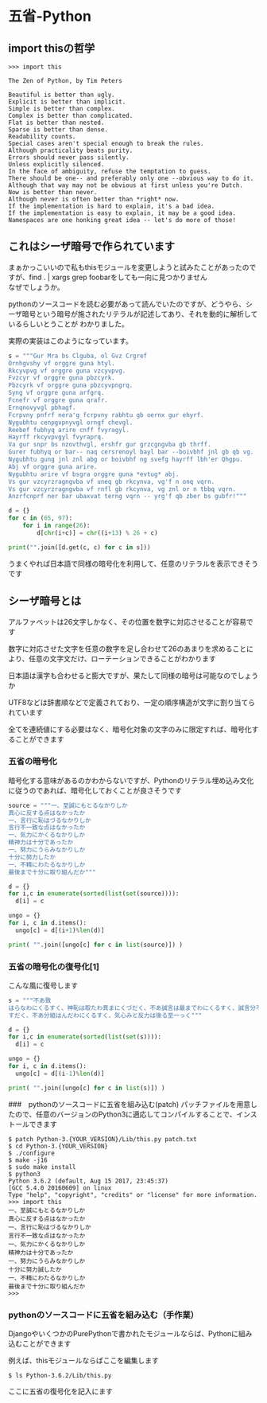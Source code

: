 # 五省-Python

## import thisの哲学
```console
>>> import this

The Zen of Python, by Tim Peters

Beautiful is better than ugly.
Explicit is better than implicit.
Simple is better than complex.
Complex is better than complicated.
Flat is better than nested.
Sparse is better than dense.
Readability counts.
Special cases aren't special enough to break the rules.
Although practicality beats purity.
Errors should never pass silently.
Unless explicitly silenced.
In the face of ambiguity, refuse the temptation to guess.
There should be one-- and preferably only one --obvious way to do it.
Although that way may not be obvious at first unless you're Dutch.
Now is better than never.
Although never is often better than *right* now.
If the implementation is hard to explain, it's a bad idea.
If the implementation is easy to explain, it may be a good idea.
Namespaces are one honking great idea -- let's do more of those!
```

## これはシーザ暗号で作られています
まぁかっこいいので私もthisモジュールを変更しようと試みたことがあったのですが、find . | xargs grep foobarをしても一向に見つかりません  
なぜでしょうか。

pythonのソースコードを読む必要があって読んでいたのですが、どうやら、シーザ暗号という暗号が施されたリテラルが記述してあり、それを動的に解析しているらしいとうことが
わかりました。

実際の実装はこのようになっています。
```python
s = """Gur Mra bs Clguba, ol Gvz Crgref
Ornhgvshy vf orggre guna htyl.
Rkcyvpvg vf orggre guna vzcyvpvg.
Fvzcyr vf orggre guna pbzcyrk.
Pbzcyrk vf orggre guna pbzcyvpngrq.
Syng vf orggre guna arfgrq.
Fcnefr vf orggre guna qrafr.
Ernqnovyvgl pbhagf.
Fcrpvny pnfrf nera'g fcrpvny rabhtu gb oernx gur ehyrf.
Nygubhtu cenpgvpnyvgl orngf chevgl.
Reebef fubhyq arire cnff fvyragyl.
Hayrff rkcyvpvgyl fvyraprq.
Va gur snpr bs nzovthvgl, ershfr gur grzcgngvba gb thrff.
Gurer fubhyq or bar-- naq cersrenoyl bayl bar --boivbhf jnl gb qb vg.
Nygubhtu gung jnl znl abg or boivbhf ng svefg hayrff lbh'er Qhgpu.
Abj vf orggre guna arire.
Nygubhtu arire vf bsgra orggre guna *evtug* abj.
Vs gur vzcyrzragngvba vf uneq gb rkcynva, vg'f n onq vqrn.
Vs gur vzcyrzragngvba vf rnfl gb rkcynva, vg znl or n tbbq vqrn.
Anzrfcnprf ner bar ubaxvat terng vqrn -- yrg'f qb zber bs gubfr!"""

d = {}
for c in (65, 97):
    for i in range(26):
        d[chr(i+c)] = chr((i+13) % 26 + c)

print("".join([d.get(c, c) for c in s]))
```
うまくやれば日本語で同様の暗号化を利用して、任意のリテラルを表示できそうです

## シーザ暗号とは
アルファベットは26文字しかなく、その位置を数字に対応させることが容易です　　

数字に対応させた文字を任意の数字を足し合わせて26のあまりを求めることにより、任意の文字文だけ、ローテーションできることがわかります　　

日本語は漢字も合わせると膨大ですが、果たして同様の暗号は可能なのでしょうか  

UTF8などは辞書順などで定義されており、一定の順序構造が文字に割り当てられています  

全てを連続値にする必要はなく、暗号化対象の文字のみに限定すれば、暗号化することができます

### 五省の暗号化
暗号化する意味があるのかわからないですが、Pythonのリテラル埋め込み文化に従うのであれば、暗号化しておくことが良さそうです
```python
source = """一、至誠にもとるなかりしか
真心に反する点はなかったか
一、言行に恥はづるなかりしか
言行不一致な点はなかったか
一、気力にかくるなかりしか
精神力は十分であったか
一、努力にうらみなかりしか
十分に努力したか
一、不精にわたるなかりしか
最後まで十分に取り組んだか"""

d = {}
for i,c in enumerate(sorted(list(set(source)))):
  d[i] = c

ungo = {}
for i, c in d.items():
  ungo[c] = d[(i+1)%len(d)]

print( "".join([ungo[c] for c in list(source)]) )
```
### 五省の暗号化の復号化[1]
こんな風に復号します
```python
s = """不あ致
はらなわにくるすく、神恥は取たわ真まにくづだく、不あ誠言は最までわにくるすく、誠言分不行に真まにくづだく、不あ点努はくしわにくるすく、組精努ま反力とうづだく、不あ十努はかりもにくるすく、反力は十努
すだく、不あ分組はんだわにくるすく、気心みと反力は後る至一っく"""

d = {}
for i,c in enumerate(sorted(list(set(s)))):
  d[i] = c

ungo = {}
for i, c in d.items():
  ungo[c] = d[(i-1)%len(d)]

print( "".join([ungo[c] for c in list(s)]) )
```

###　pythonのソースコードに五省を組み込む(patch)
パッチファイルを用意したので、任意のバージョンのPython3に適応してコンパイルすることで、インストールできます  
```console
$ patch Python-3.{YOUR_VERSION}/Lib/this.py patch.txt
$ cd Python-3.{YOUR_VERSION}
$ ./configure
$ make -j16
$ sudo make install
$ python3 
Python 3.6.2 (default, Aug 15 2017, 23:45:37) 
[GCC 5.4.0 20160609] on linux
Type "help", "copyright", "credits" or "license" for more information.
>>> import this
一、至誠にもとるなかりしか
真心に反する点はなかったか
一、言行に恥はづるなかりしか
言行不一致な点はなかったか
一、気力にかくるなかりしか
精神力は十分であったか
一、努力にうらみなかりしか
十分に努力誠したか
一、不精にわたるなかりしか
最後まで十分に取り組んだか
>>> 
```

### pythonのソースコードに五省を組み込む（手作業）
DjangoやいくつかのPurePythonで書かれたモジュールならば、Pythonに組み込むことができます  

例えば、thisモジュールならばここを編集します  
```console
$ ls Python-3.6.2/Lib/this.py
```
ここに五省の復号化を記入にます
